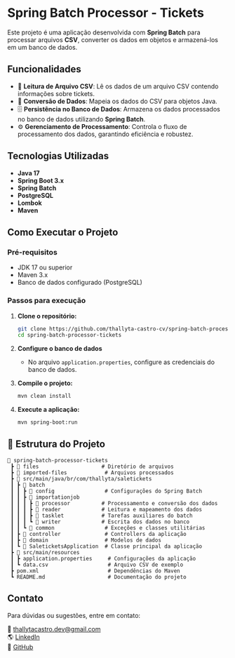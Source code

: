 # Spring Batch Processor - Tickets

Este projeto é uma aplicação desenvolvida com **Spring Batch** para processar arquivos **CSV**, converter os dados em objetos e armazená-los em um banco de dados.

## Funcionalidades

- 📂 **Leitura de Arquivo CSV**: Lê os dados de um arquivo CSV contendo informações sobre tickets.
- 🔄 **Conversão de Dados**: Mapeia os dados do CSV para objetos Java.
- 🗄️ **Persistência no Banco de Dados**: Armazena os dados processados no banco de dados utilizando **Spring Batch**.
- ⚙️ **Gerenciamento de Processamento**: Controla o fluxo de processamento dos dados, garantindo eficiência e robustez.

## Tecnologias Utilizadas

- **Java 17**
- **Spring Boot 3.x**
- **Spring Batch**
- **PostgreSQL**
- **Lombok**
- **Maven**

## Como Executar o Projeto

### Pré-requisitos

- JDK 17 ou superior
- Maven 3.x
- Banco de dados configurado (PostgreSQL)

### Passos para execução

1. **Clone o repositório:**
   ```bash
   git clone https://github.com/thallyta-castro-cv/spring-batch-processor-tickets.git
   cd spring-batch-processor-tickets
   ```

2. **Configure o banco de dados**
   - No arquivo `application.properties`, configure as credenciais do banco de dados.

3. **Compile o projeto:**
   ```bash
   mvn clean install
   ```

4. **Execute a aplicação:**
   ```bash
   mvn spring-boot:run
   ```

## 📜 Estrutura do Projeto

```
📂 spring-batch-processor-tickets
 ┣ 📂 files                    # Diretório de arquivos
 ┣ 📂 imported-files            # Arquivos processados
 ┣ 📂 src/main/java/br/com/thallyta/saletickets
 ┃ ┣ 📂 batch
 ┃ ┃ ┣ 📂 config                # Configurações do Spring Batch
 ┃ ┃ ┣ 📂 importationjob
 ┃ ┃ ┃ ┣ 📂 processor          # Processamento e conversão dos dados
 ┃ ┃ ┃ ┣ 📂 reader             # Leitura e mapeamento dos dados
 ┃ ┃ ┃ ┣ 📂 tasklet            # Tarefas auxiliares do batch
 ┃ ┃ ┃ ┗ 📂 writer             # Escrita dos dados no banco
 ┃ ┃ ┗ 📂 common                # Exceções e classes utilitárias
 ┃ ┣ 📂 controller              # Controllers da aplicação
 ┃ ┣ 📂 domain                  # Modelos de dados
 ┃ ┗ 📂 SaleticketsApplication  # Classe principal da aplicação
 ┣ 📂 src/main/resources
 ┃ ┣ application.properties     # Configurações da aplicação
 ┃ ┗ data.csv                   # Arquivo CSV de exemplo
 ┣ pom.xml                      # Dependências do Maven
 ┗ README.md                    # Documentação do projeto
```

## Contato

Para dúvidas ou sugestões, entre em contato:

📧 [thallytacastro.dev@gmail.com](mailto:thallytacastro.dev@gmail.com)  
🌎 [LinkedIn](https://www.linkedin.com/in/thallyta-castro)  
📂 [GitHub](https://github.com/thallyta-castro-cv)
